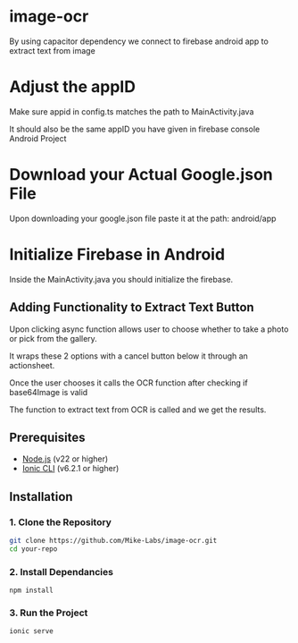# image-ocr
By using capacitor dependency we connect to firebase android app to extract text from image

# Adjust the appID
Make sure appid in config.ts matches the path to MainActivity.java

It should also be the same appID you have given in firebase console Android Project 

# Download your Actual Google.json File

Upon downloading your google.json file paste it at the path: android/app

# Initialize Firebase in Android

Inside the MainActivity.java you should initialize the firebase.

## Adding Functionality to Extract Text Button

Upon clicking async function allows user to choose whether to take a photo or pick from the gallery.

It wraps these 2 options with a cancel button below it through an actionsheet.

Once the user chooses it calls the OCR function after checking if base64Image is valid

The function to extract text from OCR is called and we get the results.


## Prerequisites
- [Node.js](https://nodejs.org/) (v22 or higher)
- [Ionic CLI](https://ionicframework.com/docs/cli) (v6.2.1 or higher)

## Installation

### 1. Clone the Repository
```bash
git clone https://github.com/Mike-Labs/image-ocr.git
cd your-repo
```
### 2. Install Dependancies
```
npm install
```
### 3. Run the Project
```
ionic serve
````



